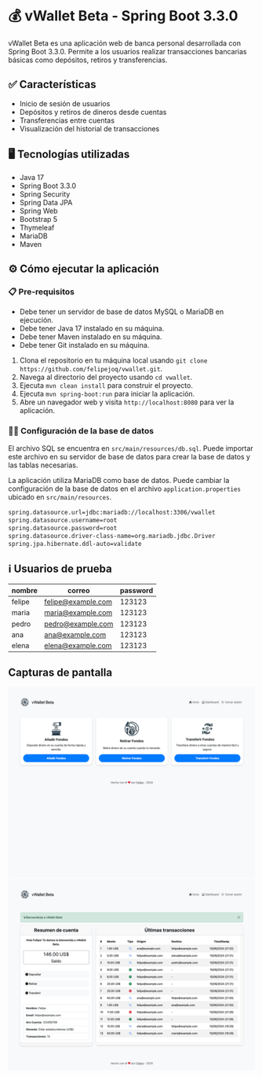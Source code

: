 # 💰 vWallet Beta - Spring Boot 3.3.0

vWallet Beta es una aplicación web de banca personal desarrollada con Spring Boot 3.3.0. Permite a los usuarios realizar transacciones bancarias básicas como depósitos, retiros y transferencias.

## ✅ Características

- Inicio de sesión de usuarios
- Depósitos y retiros de dineros desde cuentas
- Transferencias entre cuentas
- Visualización del historial de transacciones

## 🖥️ Tecnologías utilizadas

- Java 17
- Spring Boot 3.3.0
- Spring Security
- Spring Data JPA
- Spring Web
- Bootstrap 5
- Thymeleaf
- MariaDB
- Maven

## ⚙️ Cómo ejecutar la aplicación

### 📋 Pre-requisitos
- Debe tener un servidor de base de datos MySQL o MariaDB en ejecución.
- Debe tener Java 17 instalado en su máquina.
- Debe tener Maven instalado en su máquina.
- Debe tener Git instalado en su máquina.

1. Clona el repositorio en tu máquina local usando `git clone https://github.com/felipejoq/vwallet.git`.
2. Navega al directorio del proyecto usando `cd vwallet`.
3. Ejecuta `mvn clean install` para construir el proyecto.
4. Ejecuta `mvn spring-boot:run` para iniciar la aplicación.
5. Abre un navegador web y visita `http://localhost:8080` para ver la aplicación.

### 👨‍💻 Configuración de la base de datos

El archivo SQL se encuentra en `src/main/resources/db.sql`. Puede importar este archivo en su servidor de base de datos para crear la base de datos y las tablas necesarias.

La aplicación utiliza MariaDB como base de datos. Puede cambiar la configuración de la base de datos en el archivo `application.properties` ubicado en `src/main/resources`.

```properties
spring.datasource.url=jdbc:mariadb://localhost:3306/vwallet
spring.datasource.username=root
spring.datasource.password=root
spring.datasource.driver-class-name=org.mariadb.jdbc.Driver
spring.jpa.hibernate.ddl-auto=validate
```
## ℹ️ Usuarios de prueba
| nombre | correo             | password |
|--------|--------------------|----------|
| felipe | felipe@example.com | 123123   |
| maria  | maria@example.com  | 123123   |
| pedro  | pedro@example.com  | 123123   |
| ana    | ana@example.com    | 123123   |
| elena  | elena@example.com  | 123123   |


## Capturas de pantalla
![Home](docs/home.png)
![dashboard](docs/dashboard.png)
